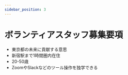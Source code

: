 ```yaml
---
sidebar_position: 3
---
```


# ボランティアスタッフ募集要項

- 東京都の未来に貢献する意思
- 新宿駅まで1時間圏内在住
- 20-50歳
- ZoomやSlackなどのツール操作を独学できる